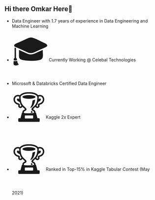 ## Hi there Omkar Here👋

<!--
**OmkarPro/OmkarPro** is a ✨ _special_ ✨ repository because its `README.md` (this file) appears on your GitHub profile.

Here are some ideas to get you started:

- 🌱 I’m currently learning Machine Learning Techniques
- 

-->
<ul>
<li> Data Engineer with 1.7 years of experience in Data Engineering and Machine Learning </li>
<li> <span style='font-size:100px;'>&#127891;</span>Currently Working @ Celebal Technologies </li>
<li> Microsoft & Databricks Certified Data Engineer </li>
<li> <span style='font-size:100px;'>&#127942;</span>Kaggle 2x Expert</li>
<li> <span style='font-size:100px;'>&#127942;</span>Ranked in Top-15% in Kaggle Tabular Contest (May 2021) </li>
</ul>
